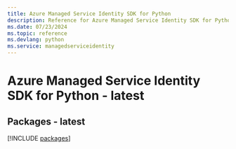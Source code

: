 ```yaml
---
title: Azure Managed Service Identity SDK for Python
description: Reference for Azure Managed Service Identity SDK for Python
ms.date: 07/23/2024
ms.topic: reference
ms.devlang: python
ms.service: managedserviceidentity
---
```

# Azure Managed Service Identity SDK for Python - latest
## Packages - latest
[!INCLUDE [packages](managed-service-identity-index.md)]
